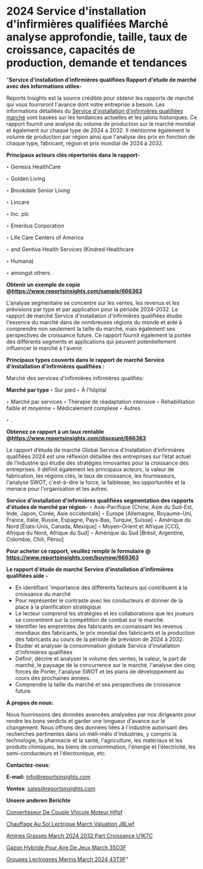 # 2024 Service d'installation d'infirmières qualifiées Marché analyse approfondie, taille, taux de croissance, capacités de production, demande et tendances

"<strong>Service d'installation d'infirmières qualifiées Rapport d'étude de marché avec des informations utiles-</strong>

Reports Insights est la source crédible pour obtenir les rapports de marché qui vous fourniront l'avance dont votre entreprise a besoin. Les informations détaillées du <a href=https://www.reportsinsights.com/sample/666363>Service d'installation d'infirmières qualifiées marché</a> sont basées sur les tendances actuelles et les jalons historiques. Ce rapport fournit une analyse du volume de production sur le marché mondial et également sur chaque type de 2024 à 2032. Il mentionne également le volume de production par région ainsi que l'analyse des prix en fonction de chaque type, fabricant, région et prix mondial de 2024 à 2032.

<b>Principaux acteurs clés répertoriés dans le rapport-</b>

‣ Genesis HealthCare

‣ Golden Living

‣ Brookdale Senior Living

‣ Lincare

‣ Inc. plc

‣ Emeritus Corporation

‣ Life Care Centers of America

‣ and Gentiva Health Services (Kindred Healthcare

‣ Humana)

‣ amongst others.

<strong><b>Obtenir un exemple de copie @</b></strong><a href=https://www.reportsinsights.com/sample/666363><strong><b>https://www.reportsinsights.com/sample/666363</b></strong></a>

L'analyse segmentaire se concentre sur les ventes, les revenus et les prévisions par type et par application pour la période 2024-2032. Le rapport de marché Service d'installation d'infirmières qualifiées étudie l'essence du marché dans de nombreuses régions du monde et aide à comprendre non seulement la taille du marché, mais également ses perspectives de croissance future. Ce rapport fournit également la portée des différents segments et applications qui peuvent potentiellement influencer le marché à l'avenir.

<strong>Principaux types couverts dans le rapport de marché Service d'installation d'infirmières qualifiées :</strong>

Marché des services d'infirmières infirmières qualifiés:

<strong>Marché par type </strong>
‣ Sur pied
‣ À l'hôpital

‣  Marché par services
‣ Thérapie de réadaptation intensive
‣ Réhabilitation faible et moyenne
‣ Médicalement complexe
‣ Autres

‣  .

<strong><b>Obtenez ce rapport à un taux rentable @</b></strong><a href=https://www.reportsinsights.com/discount/666363><strong><b>https://www.reportsinsights.com/discount/666363</b></strong></a>

Le rapport d’étude de marché Global Service d'installation d'infirmières qualifiées 2024 est une réflexion détaillée des entreprises sur l’état actuel de l’industrie qui étudie des stratégies innovantes pour la croissance des entreprises. Il définit également les principaux acteurs, la valeur de fabrication, les régions clés, le taux de croissance, les fournisseurs, l'analyse SWOT, c'est-à-dire la force, la faiblesse, les opportunités et la menace pour l'organisation et les autres.

<strong>Service d'installation d'infirmières qualifiées segmentation des rapports d'études de marché par région-</strong>
‣ Asie-Pacifique [Chine, Asie du Sud-Est, Inde, Japon, Corée, Asie occidentale]
‣ Europe [Allemagne, Royaume-Uni, France, Italie, Russie, Espagne, Pays-Bas, Turquie, Suisse]
‣ Amérique du Nord [États-Unis, Canada, Mexique]
‣ Moyen-Orient et Afrique [CCG, Afrique du Nord, Afrique du Sud]
‣ Amérique du Sud [Brésil, Argentine, Colombie, Chili, Pérou]

<strong>Pour acheter ce rapport, veuillez remplir le formulaire @   <a href=https://www.reportsinsights.com/buynow/666363>https://www.reportsinsights.com/buynow/666363</a></strong>

<strong>Le rapport d'étude de marché Service d'installation d'infirmières qualifiées aide -</strong>
<ul>
  <li>En identifiant 'importance des différents facteurs qui contribuent à la croissance du marché</li>
  <li>Pour représenter le contraste avec les conducteurs et donner de la place à la planification stratégique</li>
  <li>Le lecteur comprend les stratégies et les collaborations que les joueurs se concentrent sur la compétition de combat sur le marché.</li>
  <li>Identifier les empreintes des fabricants en connaissant les revenus mondiaux des fabricants, le prix mondial des fabricants et la production des fabricants au cours de la période de prévision de 2024 à 2032.</li>
  <li>Étudier et analyser la consommation globale Service d'installation d'infirmières qualifiées</li>
  <li>Définir, décrire et analyser le volume des ventes, la valeur, la part de marché, le paysage de la concurrence sur le marché, l'analyse des cinq forces de Porter, l'analyse SWOT et les plans de développement au cours des prochaines années.</li>
  <li>Comprendre la taille du marché et ses perspectives de croissance future.</li>
</ul>
<strong>À propos de nous:</strong>

Nous fournissons des données avancées analysées par nos dirigeants pour rendre les bons verdicts et garder une longueur d'avance sur le changement. Nous offrons des données liées à l'industrie autorisant des recherches pertinentes dans un méli-mélo d'industries, y compris la technologie, la pharmacie et la santé, l'agriculture, les matériaux et les produits chimiques, les biens de consommation, l'énergie et l'électricité, les semi-conducteurs et l'électronique, etc.

<strong>Contactez-nous:</strong>

<strong>E-mail:</strong> <a href=mailto:info@reportsinsights.com>info@reportsinsights.com</a>

<strong>Ventes</strong>: <a href=mailto:sales@reportsinsights.com>sales@reportsinsights.com</a>

<strong>Unsere anderen Berichte</strong>

<a href=https://www.linkedin.com/pulse/convertisseur-de-couple-v%C3%A9hicule-%C3%A0-moteur-hjfpf/>Convertisseur De Couple Vhicule  Moteur Hjfpf</a>

<a href=https://www.linkedin.com/pulse/chauffage-au-sol-%C3%A9lectrique-march%C3%A9-%C3%A9valuation-j6lwf/>Chauffage Au Sol Lectrique March Valuation J6Lwf</a>

<a href=https://www.linkedin.com/pulse/amines-grasses-march%C3%A9-2024-2032-part-croissance-u1k7c/>Amines Grasses March 2024 2032 Part Croissance U1K7C</a>

<a href=https://www.linkedin.com/pulse/gazon-hybride-pour-aire-de-jeux-march%C3%A9-35o3f/>Gazon Hybride Pour Aire De Jeux March 35O3F</a>

<a href=https://www.linkedin.com/pulse/groupes-%C3%A9lectrog%C3%A8nes-marins-march%C3%A9-2024-43t9f/>Groupes Lectrognes Marins March 2024 43T9F</a>"
